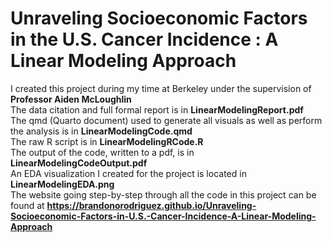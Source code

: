 # Unraveling Socioeconomic Factors in the U.S. Cancer Incidence : A Linear Modeling Approach
I created this project during my time at Berkeley under the supervision of __Professor Aiden McLoughlin__ <br>
The data citation and full formal report is in __LinearModelingReport.pdf__ <br>
The qmd (Quarto document) used to generate all visuals as well as perform the analysis is in __LinearModelingCode.qmd__ <br>
The raw R script is in __LinearModelingRCode.R__ <br>
The output of the code, written to a pdf, is in __LinearModelingCodeOutput.pdf__ <br>
An EDA visualization I created for the project is located in __LinearModelingEDA.png__  <br>
The website going step-by-step through all the code in this project can be found at **https://brandonorodriguez.github.io/Unraveling-Socioeconomic-Factors-in-U.S.-Cancer-Incidence-A-Linear-Modeling-Approach**
